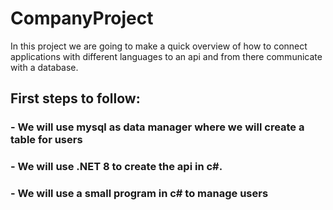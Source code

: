 # CompanyProject
In this project we are going to make a quick overview of how to connect applications with different languages to an api and from there communicate with a database.
## First steps to follow: 
### - We will use mysql as data manager where we will create a table for users
### - We will use .NET 8 to create the api in c#.
### - We will use a small program in c# to manage users
